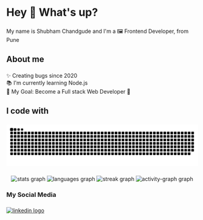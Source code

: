 <h1 align="left">Hey 👋 What's up?</h1>

###

<p align="left">My name is Shubham Chandgude and I'm a 🖼️ Frontend Developer, from Pune</p>

###

<h2 align="left">About me</h2>

###

<p align="left">✨ Creating bugs since 2020<br>📚 I'm currently learning Node.js<br>🎯 My Goal: Become a Full stack Web Developer 📌</p>

###

<h2 align="left">I code with</h2>

###

<img src="https://raw.githubusercontent.com/Shubham0202/Shubham0202/output/snake.svg" alt="Snake animation" />

###

<div align="center">
  <img src="https://github-readme-stats.vercel.app/api?username=Shubham0202&hide_title=false&hide_rank=false&show_icons=true&include_all_commits=true&count_private=true&disable_animations=false&theme=default&locale=en&hide_border=false&order=1" height="150" alt="stats graph"  />
  <img src="https://github-readme-stats.vercel.app/api/top-langs?username=Shubham0202&locale=en&hide_title=false&layout=compact&card_width=320&langs_count=5&theme=default&hide_border=false&order=2" height="150" alt="languages graph"  />
  <img src="https://streak-stats.demolab.com?user=Shubham0202&locale=en&mode=daily&theme=default&hide_border=false&border_radius=5&order=3" height="150" alt="streak graph"  />
  <img src="https://github-readme-activity-graph.vercel.app/graph?username=Shubham0202&radius=16&theme=dracula&area=true&order=5" height="300" alt="activity-graph graph"  />
</div>

###

<h3 align="left">My Social Media</h3>

###

<div align="left">
  <a href="https://www.linkedin.com/in/shubham-chandgude-6404b7270" target="_blank">
    <img src="https://raw.githubusercontent.com/maurodesouza/profile-readme-generator/master/src/assets/icons/social/linkedin/default.svg" width="52" height="40" alt="linkedin logo"  />
  </a>
</div>

###